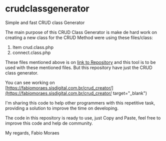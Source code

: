 # crudclassgenerator
Simple and fast CRUD class Generator

The main purpose of this CRUD Class Generator is make de hard work on creating a new class for the CRUD Method were using these files/class:
1.  Item crud.class.php
2. connect.class.php
 
These files mentioned above is on [link to Repository](https://github.com/povman/crud) and this tool is to be used with these mentioned files.
But this repository have just the CRUD class generator.

You can see working on [https://fabiomoraes.sisdigital.com.br/crud_creator/](https://fabiomoraes.sisdigital.com.br/crud_creator/ target="_blank")

I'm sharing this code to help other programmers with this repetitive task, providing a solution to improve the time on developing.

The code in this repository is ready to use, just Copy and Paste, feel free to improve this code and help de community.

My regards,
Fabio Moraes
